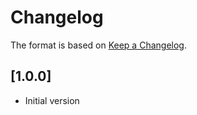 # Changelog

The format is based on [Keep a Changelog](https://keepachangelog.com/en/1.0.0/).

## [1.0.0]
- Initial version
